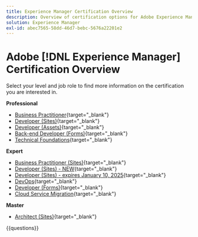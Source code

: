 ```yaml
---
title: Experience Manager Certification Overview
description: Overview of certification options for Adobe Experience Manager
solution: Experience Manager
exl-id: abec7565-58dd-46d7-bebc-5676a22201e2
---
```

# Adobe [!DNL Experience Manager] Certification Overview

Select your level and job role to find more information on the certification you are interested in.

**Professional**

* [Business Practitioner](https://certification.adobe.com/certification/experience-manager-business-practitioner-professional){target="_blank"} <!--AD0-E126-->
* [Developer (Sites)](https://certification.adobe.com/certification/sites-developer-professional){target="_blank"} <!--AD0-E123-->
* [Developer (Assets)](https://certification.adobe.com/certification/assets-developer-professional){target="_blank"} <!--AD0-E129-->
* [Back-end Developer (Forms)](https://certification.adobe.com/certification/backend-developer-professional){target="_blank"} <!--AD0-E127-->
* [Technical Foundations](https://certification.adobe.com/certification/technical-foundations-professional){target="_blank"} <!--AD0-E132-->

**Expert**

* [Business Practitioner (Sites)](https://certification.adobe.com/certification/sites-business-practitioner-expert){target="_blank"} <!--AD0-E121-->
* [Developer (Sites) - NEW](https://certification.adobe.com/certification/sites-developer-expert-v2){target="_blank"} <!--AD0-E137-->
* [Developer (Sites) - expires January 10, 2025](https://certification.adobe.com/certification/sites-developer-expert){target="_blank"} <!--AD0-E134-->
* [DevOps](https://certification.adobe.com/certification/aem-devops-engineer-expert){target="_blank"} <!--AD0-E124-->
* [Developer (Forms)](https://certification.adobe.com/certification/aem-forms-developer-expert){target="_blank"} <!--AD0-E125-->
* [Cloud Service Migration](https://certification.adobe.com/certification/cloud-service-migration-expert){target="_blank"} <!--AD0-E136-->

**Master**

* [Architect (Sites)](https://certification.adobe.com/certification/sites-architect-master){target="_blank"} <!--AD0-E117-->

{{questions}}
